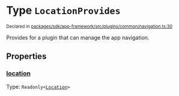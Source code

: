 # Type `LocationProvides`
<sub>Declared in [packages/sdk/app-framework/src/plugins/common/navigation.ts:30](https://github.com/dxos/dxos/blob/5b3d9243a/packages/sdk/app-framework/src/plugins/common/navigation.ts#L30)</sub>


Provides for a plugin that can manage the app navigation.

## Properties
### [location](https://github.com/dxos/dxos/blob/5b3d9243a/packages/sdk/app-framework/src/plugins/common/navigation.ts#L31)
Type: <code>Readonly&lt;[Location](/api/@dxos/app-framework/types/Location)&gt;</code>





